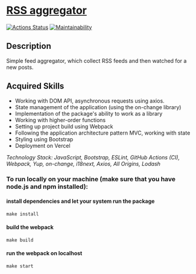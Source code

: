 # [RSS aggregator](https://frontend-project-11-phi.vercel.app/)

[![Actions Status](https://github.com/Titonatos/frontend-project-11/actions/workflows/hexlet-check.yml/badge.svg)](https://github.com/Titonatos/frontend-project-11/actions)
[![Maintainability](https://api.codeclimate.com/v1/badges/d31a2a82c6efdac3280b/maintainability)](https://codeclimate.com/github/Titonatos/frontend-project-11/maintainability)


## Description
Simple feed aggregator, which collect RSS feeds and then watched for a new posts.

## Acquired Skills
- Working with DOM API, asynchronous requests using axios.
- State management of the application (using the on-change library)
- Implementation of the package's ability to work as a library
- Working with higher-order functions
- Setting up project build using Webpack
- Following the application architecture pattern MVC, working with state
- Styling using Bootstrap
- Deployment on Vercel

*Technology Stack: JavaScript, Bootstrap, ESLint, GitHub Actions (CI), Webpack, Yup, on-change, i18next, Axios, All Origins, Lodash*

### To run locally on your machine (make sure that you have node.js and npm installed):
#### install dependencies and let your system run the package
`make install`
#### build the webpack
`make build`
#### run the webpack on localhost
`make start`